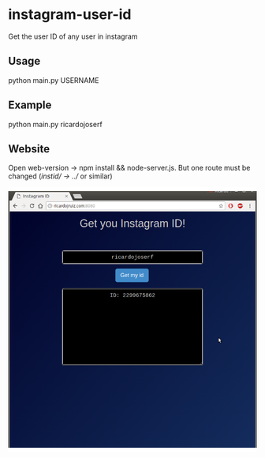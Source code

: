 # instagram-user-id
Get the user ID of any user in instagram


## Usage

python main.py USERNAME


## Example

python main.py ricardojoserf


## Website

Open web-version -> npm install && node-server.js. But one route must be changed (*instid/ -> ../* or similar)


![Screenshot](Screenshot.png)
